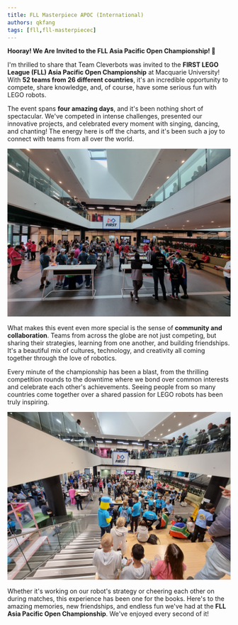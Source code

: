 ```yaml
---
title: FLL Masterpiece APOC (International)
authors: qkfang
tags: [fll,fll-masterpiecec]
---
```


**Hooray! We Are Invited to the FLL Asia Pacific Open Championship! 🎉**

I'm thrilled to share that Team Cleverbots was invited to the **FIRST LEGO League (FLL) Asia Pacific Open Championship** at Macquarie University! With **52 teams from 26 different countries**, it's an incredible opportunity to compete, share knowledge, and, of course, have some serious fun with LEGO robots.

The event spans **four amazing days**, and it's been nothing short of spectacular. We've competed in intense challenges, presented our innovative projects, and celebrated every moment with singing, dancing, and chanting! The energy here is off the charts, and it's been such a joy to connect with teams from all over the world.

![alt text](images/fll-apoc-2024.jpg)

What makes this event even more special is the sense of **community and collaboration**. Teams from across the globe are not just competing, but sharing their strategies, learning from one another, and building friendships. It's a beautiful mix of cultures, technology, and creativity all coming together through the love of robotics.

Every minute of the championship has been a blast, from the thrilling competition rounds to the downtime where we bond over common interests and celebrate each other's achievements. Seeing people from so many countries come together over a shared passion for LEGO robots has been truly inspiring.

![alt text](images/fll-apoc-2024-fun.jpg)

Whether it's working on our robot's strategy or cheering each other on during matches, this experience has been one for the books. Here's to the amazing memories, new friendships, and endless fun we've had at the **FLL Asia Pacific Open Championship**. We've enjoyed every second of it!